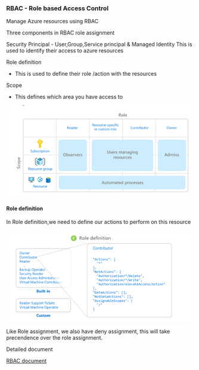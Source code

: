 
### RBAC - Role based Access Control

Manage Azure resources using RBAC

Three components in RBAC role assignment

Security Principal - User,Group,Service principal & Managed Identity
  This is used to identify their access to azure resources
  
Role definition
 - This is used to define their role /action with the resources

Scope

- This defines which area you have access to 

![](images/RBAC%20role%20assignment.PNG)

#### Role definition

In Role definition,we need to define our actions to perform on this resource

![Role definition](images/Role%20defination.PNG)

Like Role assignment, we also have deny assignment, this will take precendence over the role assignment.


Detailed document 


[RBAC document](https://docs.microsoft.com/en-us/azure/role-based-access-control/overview)


